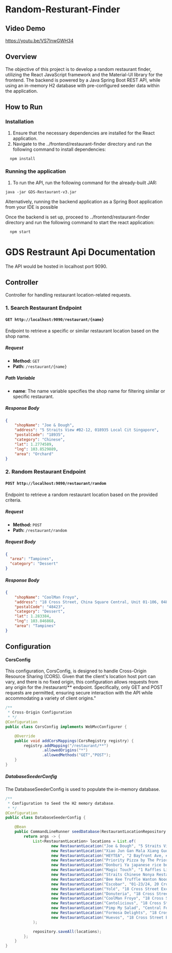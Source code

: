 # Random-Resturant-Finder

## Video Demo
https://youtu.be/VS7InwGWH34

## Overview

The objective of this project is to develop a random restaurant finder, utilizing the React JavaScript framework and the Material-UI library for the frontend. The backend is powered by a Java Spring Boot REST API, while using an in-memory H2 database with pre-configured seeder data within the application.

## How to Run

### Installation

1. Ensure that the necessary dependencies are installed for the React application.
2. Navigate to the ../frontend/restaurant-finder directory and run the following command to install dependencies:
```
  npm install
```


### Running the application

1. To run the API, run the following command for the already-built JAR:
```
java -jar GDS-Restaurant-v3.jar
```
Alternatively, running the backend application as a Spring Boot application from your IDE is possible

Once the backend is set up, proceed to ../frontend/restaurant-finder directory and run the following command to start the react application:
```
  npm start
```

# GDS Restraunt Api Documentation

The API would be hosted in localhost port 9090.

## Controller

Controller for handling restaurant location-related requests.


### 1. Search Restaurant Endpoint

#### `GET http://localhost:9090/restaurant/{name}`

Endpoint to retrieve a specific or similar restaurant location based on the shop name.

##### Request

- **Method:** `GET`
- **Path:** `/restaurant/{name}`

##### Path Variable

- **name**: The name variable specifies the shop name for filtering similar or specific restaurant.

##### Response Body
```json
{
    "shopName": "Joe & Dough",
    "address": "5 Straits View #B2-12, 018935 Local Cit Singapore",
    "postalCode": "18935",
    "category": "Chinese",
    "lat": 1.2774589,
    "lng": 103.8529889,
    "area": "Orchard"
}
```


### 2. Random Restaurant Endpoint

#### `POST http://localhost:9090/restaurant/random`

Endpoint to retrieve a random restaurant location based on the provided criteria.

##### Request

- **Method:** `POST`
- **Path:** `/restaurant/random`

##### Request Body

```json
{
  "area": "Tampines",
  "category": "Dessert"
}
```
##### Response Body
```json
{
    "shopName": "CoolMan Froyo",
    "address": "18 Cross Street, China Square Central, Unit 01-106, 048423 Singapore",
    "postalCode": "48423",
    "category": "Dessert",
    "lat": 1.283384,
    "lng": 103.846868,
    "area": "Tampines"
}
```


## Configuration

#### CorsConfig

This configuration, CorsConfig, is designed to handle Cross-Origin Resource Sharing (CORS). Given that the client's location host port can vary, and there is no fixed origin, this configuration allows requests from any origin for the /restaurant/** endpoint. Specifically, only GET and POST requests are permitted, ensuring secure interaction with the API while accommodating a variety of client origins."

```CorsConfig.java
/** 
 * Cross-Origin Configuration
 * */
@Configuration
public class CorsConfig implements WebMvcConfigurer {

    @Override
    public void addCorsMappings(CorsRegistry registry) {
        registry.addMapping("/restaurant/**")
                .allowedOrigins("*")
                .allowedMethods("GET","POST"); 
    }
}
```

##### DatabaseSeederConfig
The DatabaseSeederConfig is used to populate the in-memory database. 

```DatabaseSeederConfig.java
/**
 * Configuration to Seed the H2 memory database. 
 * */
@Configuration
public class DatabaseSeederConfig {

    @Bean
    public CommandLineRunner seedDatabase(RestaurantLocationRepository repository) {
        return args -> {
            List<RestaurantLocation> locations = List.of(
                    new RestaurantLocation("Joe & Dough", "5 Straits View #B2-12, 018935 Local Cit Singapore", "18935", "Chinese", 1.2774589, 103.8529889, "Orchard"),
                    new RestaurantLocation("Xiao Jun Gan Mala Xiang Guo", "The 101 Beach Road #01-01 Singapore 189703", "18935", "Dessert", 1.2774589, 103.8529889, "Orchard"),
                    new RestaurantLocation("HEYTEA", "2 Bayfront Ave, #01-73/74, 018972 Singapore", "18972", "Western", 1.283949, 103.858846, "Orchard"),
                    new RestaurantLocation("Priority Pizza by The Priority Club", "The Orchard Food Market 1 Claymore Dr, #02-01,Kitchen 8A, Singapore, 229594", "229594", "Western", 1.307492079, 103.8294198, "Orchard"),
                    new RestaurantLocation("Donburi Ya japanese rice bowl", "1 Raffles Link CityLink Mall B1-16 Singapore 039393", "39393", "Dessert", 1.292009, 103.85588, "Orchard"),
                    new RestaurantLocation("Magic Touch", "1 Raffles Link, #B1-23 CityLink Mall, 039393 Singapore", "39393", "Dessert", 1.292009, 103.85588, "Orchard"),
                    new RestaurantLocation("Straits Chinese Nonya Restaurant", "8 Raffles Ave #02-21, Singapore, 039802", "39802", "Chinese", 1.289825, 103.855015, "Tampines"),
                    new RestaurantLocation("Bee Kee Truffle Wanton Noodle", "01-15, Market Street Interim Hawker Centre, 5 Cross Street, 048418 Singapore", "48418", "Dessert", 1.281939656, 103.8484445, "Tampines"),
                    new RestaurantLocation("Escobar", "01-23/24, 20 Cross Street, China Square, Chinatown, Lower Central, 048422 Singapore", "48422", "Western", 1.283745, 103.847478, "Tampines"),
                    new RestaurantLocation("Yolé", "18 Cross Street Exchange #B1-110 Kitchen 21, 048423 Singapore", "48423", "Dessert", 1.283384, 103.846868, "Tampines"),
                    new RestaurantLocation("Donuteria", "18 Cross Street Exchange B1-110, S 048423", "48423", "Dessert", 1.283384, 103.846868, "Tampines"),
                    new RestaurantLocation("CoolMan Froyo", "18 Cross Street, China Square Central, Unit 01-106, 048423 Singapore", "48423", "Dessert", 1.283384, 103.846868, "Tampines"),
                    new RestaurantLocation("Cantolicious", "18 Cross Street, Cross Street Exchange B1-110, 048423 Singapore", "48423", "Chinese", 1.283384, 103.846868, "Tampines"),
                    new RestaurantLocation("Pimp My Salad", "Central Food Co, 18 Cross Street, #B1-110, Singapore, Singapore 048423", "48423", "Dessert", 1.283384, 103.846868, "Tampines"),
                    new RestaurantLocation("Formosa Delights", "18 Cross Street B1-110 Singapore 048423", "48423", "Chinese", 1.283384, 103.846868, "Tampines"),
                    new RestaurantLocation("Huevos", "18 Cross Street B1-110, S048423", "48423", "Dessert", 1.283384, 103.846868, "Tampines")
            );

            repository.saveAll(locations);
        };
    }
}
```





